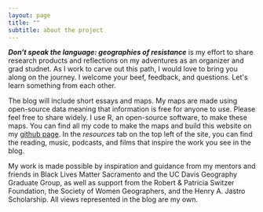 ```yaml
---
layout: page
title: ""
subtitle: about the project
---
```


***Don't speak the language: geographies of resistance*** is my effort to share research products and reflections on my adventures as an organizer and grad studnet. As I work to carve out this path, I would love to bring you along on the journey. I welcome your beef, feedback, and questions. Let's learn something from each other.

The blog will include short essays and maps.  My maps are made using open-source data meaning that information is free for anyone to use.  Please feel free to share widely.  I use R, an open-source software, to make these maps.  You can find all my code to make the maps and build this website on my [github page](https://github.com/miakd/).  In the *resources* tab on the top left of the site, you can find the reading, music, podcasts, and films that inspire the work you see in the blog.

My work is made possible by inspiration and guidance from my mentors and friends in Black Lives Matter Sacramento and the UC Davis Geography Graduate Group, as well as support from the Robert & Patricia Switzer Foundation, the Society of Women Geographers, and the Henry A. Jastro Scholarship.  All views represented in the blog are my own.

